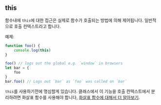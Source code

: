 ## this

함수내에 `this`에 대한 접근은 실제로 함수가 호출되는 방법에 의해 제어됩니다. 일반적으로 호출 컨텍스트라고 합니다.

예제:

```ts
function foo() {
    console.log(this)
}

foo() // logs out the global e.g. `window` in browsers
let bar = {
    foo
}
bar.foo() // Logs out `bar` as `foo` was called on `bar`
```

`this`를 사용하기전에 명심할게 있습니다. 클래스에서 이 기능을 호출 컨텍스트에서 분리하려면 화살표 함수를 사용해야 합니다, [화살표 함수에 대해서 더 알아보기][arrow].

[arrow]: ../arrow-functions.md
